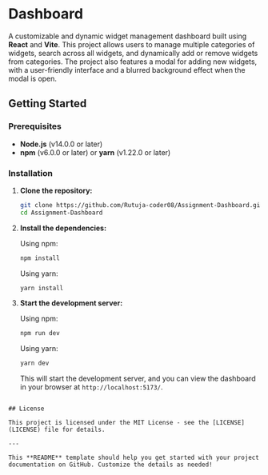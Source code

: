 # Dashboard

A customizable and dynamic widget management dashboard built using **React** and **Vite**. This project allows users to manage multiple categories of widgets, search across all widgets, and dynamically add or remove widgets from categories. The project also features a modal for adding new widgets, with a user-friendly interface and a blurred background effect when the modal is open.

## Getting Started

### Prerequisites

- **Node.js** (v14.0.0 or later)
- **npm** (v6.0.0 or later) or **yarn** (v1.22.0 or later)

### Installation

1. **Clone the repository:**

   ```bash
   git clone https://github.com/Rutuja-coder08/Assignment-Dashboard.git
   cd Assignment-Dashboard
   ```

2. **Install the dependencies:**

   Using npm:

   ```bash
   npm install
   ```

   Using yarn:

   ```bash
   yarn install
   ```

3. **Start the development server:**

   Using npm:

   ```bash
   npm run dev
   ```

   Using yarn:

   ```bash
   yarn dev
   ```

   This will start the development server, and you can view the dashboard in your browser at `http://localhost:5173/`.
```

## License

This project is licensed under the MIT License - see the [LICENSE](LICENSE) file for details.

---

This **README** template should help you get started with your project documentation on GitHub. Customize the details as needed!
